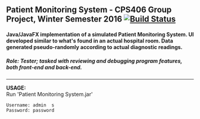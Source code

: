 ## Patient Monitoring System - CPS406 Group Project, Winter Semester 2016 [![Build Status](https://travis-ci.org/razr22/PatientMonitoringSystem.svg?branch=master)](https://travis-ci.org/razr22/PatientMonitoringSystem)

#### Java/JavaFX implementation of a simulated Patient Monitoring System. UI developed similar to what's found in an actual hospital room. Data generated pseudo-randomly according to actual diagnostic readings.

##### Role: Tester; tasked with reviewing and debugging program features, both front-end and back-end.
---
  **USAGE:**  
    Run 'Patient Monitoring System.jar'  
    
    Username: admin  s
    Password: password
